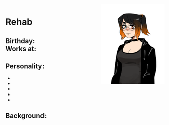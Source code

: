 <img src= "https://github.com/Pixelmation/Monster_Chan/blob/master/Images/rehab.png" width = 40% height = 40% align = "right">

<h1>
  Rehab
</h1>

<h2>
  Birthday: <br>
  Works at: 
</h2>

<h2>
  Personality:
</h2>

<ul>
  <li></li>
  <li></li>
  <li></li>
  <li></li>
  <li></li>
</ul>

<h2>
  Background:
</h2>

<p>
  
</p>

<p>
  
</p>
